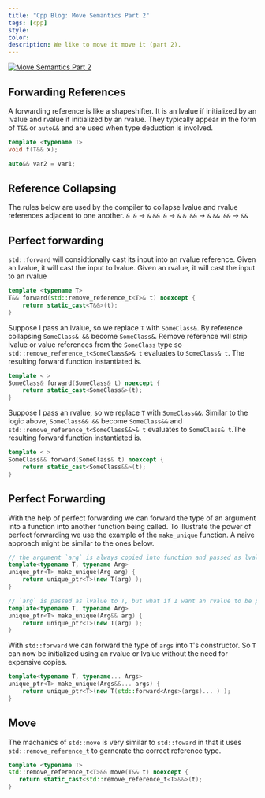 ```yaml
---
title: "Cpp Blog: Move Semantics Part 2"
tags: [cpp]
style:
color:
description: We like to move it move it (part 2).
---
```


[![Move Semantics Part 2](http://img.youtube.com/vi/pIzaZbKUw2s/0.jpg)](http://www.youtube.com/watch?v=pIzaZbKUw2s "")

## Forwarding References
A forwarding reference is like a shapeshifter. It is an lvalue if initialized by an lvalue and rvalue if initialized by an rvalue. They typically appear in the form of `T&&` or `auto&&` and are used when type deduction is involved.
```cpp
template <typename T>
void f(T&& x);

auto&& var2 = var1;
```

## Reference Collapsing
The rules below are used by the compiler to collapse lvalue and rvalue references adjacent to one another.
`& &` -> `&`
`&& &` -> `&`
`& &&` -> `&`
`&& &&` -> `&&`


## Perfect forwarding
`std::forward` will considtionally cast its input into an rvalue reference. Given an lvalue, it will cast the input to lvalue. Given an rvalue, it will cast the input to an rvalue

```cpp
template <typename T>
T&& forward(std::remove_reference_t<T>& t) noexcept {
    return static_cast<T&&>(t);
}
```

Suppose I pass an lvalue, so we replace `T` with `SomeClass&`. By reference collapsing `SomeClass& &&` become `SomeClass&`. Remove reference will strip lvalue or value references from the `SomeClass` type so `std::remove_reference_t<SomeClass&>& t` evaluates to `SomeClass& t`. The resulting forward function instantiated is.
```cpp
template < >
SomeClass& forward(SomeClass& t) noexcept {
    return static_cast<SomeClass&>(t);
}
```

Suppose I pass an rvalue, so we replace `T` with `SomeClass&&`. Similar to the logic above, `SomeClass&& &&` become `SomeClass&&` and `std::remove_reference_t<SomeClass&&>& t` evaluates to `SomeClass& t`.The resulting forward function instantiated is.
```cpp
template < >
SomeClass&& forward(SomeClass& t) noexcept {
    return static_cast<SomeClass&&>(t);
}
```

## Perfect Forwarding
With the help of perfect forwarding we can forward the type of an argument into a function into another function being called. To illustrate the power of perfect forwarding we use the example of the `make_unique` function. A naive approach might be similar to the ones below.
```cpp
// the argument `arg` is always copied into function and passed as lvalue to T
template<typename T, typename Arg>
unique_ptr<T> make_unique(Arg arg) {
    return unique_ptr<T>(new T(arg) );
}

// `arg` is passed as lvalue to T, but what if I want an rvalue to be passed to T :(
template<typename T, typename Arg>
unique_ptr<T> make_unique(Arg&& arg) {
    return unique_ptr<T>(new T(arg) );
}
```

With `std::forward` we can forward the type of `args` into `T`'s constructor. So `T` can now be initialized using an rvalue or lvalue without the need for expensive copies.
```cpp
template<typename T, typename... Args>
unique_ptr<T> make_unique(Args&&... args) {
    return unique_ptr<T>(new T(std::forward<Args>(args)... ) );
}
```


## Move
The machanics of `std::move` is very similar to `std::foward` in that it uses `std::remove_reference_t` to gernerate the correct reference type.
```cpp
template <typename T>
std::remove_reference_t<T>&& move(T&& t) noexcept {
   return static_cast<std::remove_reference_t<T>&&>(t);
}
```



